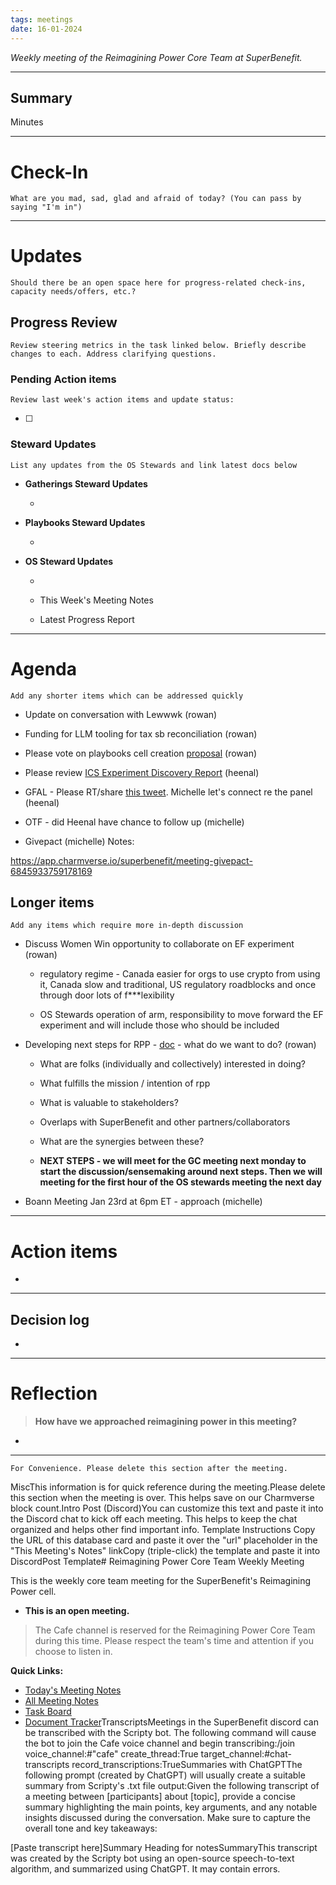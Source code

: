 ```yaml
---
tags: meetings
date: 16-01-2024
---
```

_Weekly meeting of the Reimagining Power Core Team at SuperBenefit._

---

## Summary

Minutes 

---

# Check-In

`What are you mad, sad, glad and afraid of today? (You can pass by saying "I'm in")`

---

# Updates

`Should there be an open space here for progress-related check-ins, capacity needs/offers, etc.?`

## Progress Review

`Review steering metrics in the task linked below. Briefly describe changes to each. Address clarifying questions.`

   

### Pending Action items

`Review last week's action items and update status:`

- [ ]  

### Steward Updates

`List any updates from the OS Stewards and link latest docs below`

- **Gatherings Steward Updates**

  - 

- **Playbooks Steward Updates**

  - 

- **OS Steward Updates**

  - 

  - This Week's Meeting Notes

  - Latest Progress Report

---

# Agenda

`Add any shorter items which can be addressed quickly`

- Update on conversation with Lewwwk (rowan)

- Funding for LLM tooling for tax sb reconciliation (rowan)

- Please vote on playbooks cell creation [proposal](https://app.charmverse.io/superbenefit/page-6905471498790134) (rowan)

- Please review [ICS Experiment Discovery Report](https://app.charmverse.io/superbenefit/ics-experiment-discovery-29166163934225553) (heenal)

- GFAL - Please RT/share [this tweet](https://x.com/corduroy_earth/status/1879765630733492686). Michelle let's connect re the panel (heenal)

- OTF - did Heenal have chance to follow up (michelle)

- Givepact (michelle) Notes:

 https://app.charmverse.io/superbenefit/meeting-givepact-6845933759178169

## Longer items

`Add any items which require more in-depth discussion`

- Discuss Women Win opportunity to collaborate on EF experiment (rowan)

  - regulatory regime - Canada easier for orgs to use crypto from using it, Canada slow and traditional, US regulatory roadblocks and once through door lots of f\*\*\*lexibility 

  - OS Stewards operation of arm, responsibility to move forward the EF experiment and will include those who should be included

- Developing next steps for RPP - [doc](https://app.charmverse.io/superbenefit/develop-ideas-for-rpp-future-opportunities-rpp-core-team-6168880145642328) - what do we want to do? (rowan)

  - What are folks (individually and collectively) interested in doing?

  - What fulfills the mission / intention of rpp

  - What is valuable to stakeholders?

  - Overlaps with SuperBenefit and other partners/collaborators

  - What are the synergies between these?

  - **NEXT STEPS - we will meet for the GC meeting next monday to start the discussion/sensemaking around next steps. Then we will meeting for the first hour of the OS stewards meeting the next day** 

- Boann Meeting Jan 23rd at 6pm ET - approach (michelle)

---

# Action items

- 

---

## Decision log

-    

---

# Reflection 

> **How have we approached reimagining power in this meeting?**

-  

---

`For Convenience. Please delete this section after the meeting.`

MiscThis information is for quick reference during the meeting.Please delete this section when the meeting is over. This helps save on our Charmverse block count.Intro Post (Discord)You can customize this text and paste it into the Discord chat to kick off each meeting. This helps to keep the chat organized and helps other find important info. Template Instructions Copy the URL of this database card and paste it over the "url" placeholder in the "This Meeting's Notes" linkCopy (triple-click) the template and paste it into DiscordPost Template# Reimagining Power Core Team Weekly Meeting

This is the weekly core team meeting for the SuperBenefit's Reimagining Power cell.

- __This is an **open** meeting.__  
> The Cafe channel is reserved for the Reimagining Power Core Team during this time. Please respect the team's time and attention if you choose to listen in.

**Quick Links:**
- [Today's Meeting Notes](url)  
- [All Meeting Notes](https://app.charmverse.io/superbenefit/meeting-notes-reimagining-power-9995214806368862)  
- [Task Board](https://app.charmverse.io/superbenefit/task-board-reimagining-power-18270894134568505)
- [Document Tracker](https://app.charmverse.io/superbenefit/documents-reimagining-power-8236079332321762)TranscriptsMeetings in the SuperBenefit discord can be transcribed with the Scripty bot. The following command will cause the bot to join the Cafe voice channel and begin transcribing:/join voice_channel:#"cafe" create_thread:True target_channel:#chat-transcripts record_transcriptions:TrueSummaries with ChatGPTThe following prompt (created by ChatGPT) will usually create a suitable summary from Scripty's .txt file output:Given the following transcript of a meeting between [participants] about [topic], provide a concise summary highlighting the main points, key arguments, and any notable insights discussed during the conversation. Make sure to capture the overall tone and key takeaways:

[Paste transcript here]Summary Heading for notesSummaryThis transcript was created by the Scripty bot using an open-source speech-to-text algorithm, and summarized using ChatGPT. It may contain errors.<Paste summary here>

# 